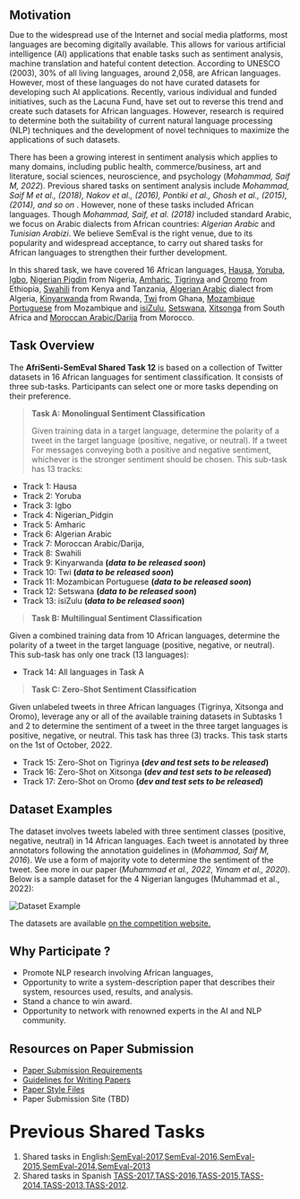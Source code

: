 
<p style="text-align: justify;" dir="ltr"><strong style="font-size: 1.5em;">Motivation</strong></p>
<p>Due to the widespread use of the Internet and social media platforms, most languages are becoming digitally available. This allows for various artificial intelligence (AI) applications that enable tasks such as sentiment analysis, machine translation and hateful content detection. According to UNESCO (2003), 30% of all living languages, around 2,058, are African languages. However, most of these languages do not have curated datasets for developing such AI applications. Recently, various individual and funded initiatives, such as the Lacuna Fund, have set out to reverse
    this trend and create such datasets for African languages. However, research is required to determine both the suitability of current natural language processing (NLP) techniques and the development of novel techniques to maximize the applications of such datasets.</p>
    <p>There has been a growing interest in sentiment analysis which applies to many domains, including public health, commerce/business, art and literature, social sciences, neuroscience,
    and psychology (<cite>Mohammad, Saif M, 2022</cite>). Previous shared tasks on sentiment analysis include <cite>Mohammad, Saif M et al., (2018), Nakov et al., (2016), Pontiki et al., Ghosh et al., (2015), (2014), and so on </cite> . However, none of these tasks included African languages. Though <cite> Mohammad, Saif, et al. (2018)</cite> included standard Arabic, we focus on Arabic dialects from African countries: <cite>Algerian Arabic</cite> and <cite>Tunisian Arabizi</cite>. We believe SemEval is the right venue, due to its popularity and widespread acceptance, to carry out shared tasks for African languages to strengthen their further development. </p>
    <p>In this shared task, we have covered 16 African languages, <a href="https://en.wikipedia.org/wiki/Hausa_language">Hausa</a>, <a href="https://en.wikipedia.org/wiki/Yoruba_language">Yoruba</a>, <a href="https://en.wikipedia.org/wiki/Igbo_language">Igbo</a>, <a href="https://en.wikipedia.org/wiki/Nigerian_Pidgin">Nigerian Pigdin</a> from Nigeria, <a href="https://en.wikipedia.org/wiki/Amharic, and Oromo">Amharic</a>, <a href="https://en.wikipedia.org/wiki/Tigrinya_language">Tigrinya</a> and <a href="https://en.wikipedia.org/wiki/Oromo_language">Oromo</a> from Ethiopia, <a href="https://en.wikipedia.org/wiki/Swahili_language">Swahili</a> from Kenya and Tanzania,  <a href="https://en.wikipedia.org/wiki/Algerian_Arabic">Algerian Arabic</a> dialect from Algeria, <a href="https://en.wikipedia.org/wiki/Kinyarwanda">Kinyarwanda</a> from Rwanda, <a href="https://en.wikipedia.org/wiki/Twi">Twi</a> from Ghana, <a href="https://www.google.com/search?client=safari&amp;rls=en&amp;q=Mozabique+portuguess&amp;ie=UTF-8&amp;oe=UTF-8">Mozambique Portuguese</a> from Mozambique and <a href="https://en.wikipedia.org/wiki/Zulu_language">isiZulu</a>, <a href="https://en.wikipedia.org/wiki/Tswana_language">Setswana</a>, <a href="https://en.wikipedia.org/wiki/Tsonga_language">Xitsonga</a> from South Africa and <a href="https://en.wikipedia.org/wiki/Moroccan_Arabic">Moroccan Arabic/Darija</a> from Morocco.</p>
<h2 id="task-overview"><strong>Task Overview</strong></h2>
<p>The <strong>AfriSenti-SemEval Shared Task 12</strong> is based on a collection of Twitter datasets in 16 African languages for sentiment classification. It consists of three sub-tasks. Participants can select one or more tasks depending on their preference.</p>
<blockquote>
<p><strong>Task A: Monolingual Sentiment Classification</strong></p>
<p>Given training data in a target language, determine the polarity of a tweet in the target language (positive, negative, or neutral). If a tweet 
For messages conveying both a positive and negative sentiment, whichever is the stronger sentiment should be chosen. This sub-task has 13 tracks:</p>
</blockquote>
<ul>
<li>Track 1: Hausa</li>
<li>Track 2: Yoruba</li>
<li>Track 3: Igbo</li>
<li>Track 4: Nigerian_Pidgin</li>
<li>Track 5: Amharic</li>
<li>Track 6: Algerian Arabic</li>
<li>Track 7: Moroccan Arabic/Darija,</li>
<li>Track 8: Swahili </li>
<li>Track 9: Kinyarwanda <strong>(<em>data to be released soon</em>)</strong></li>
<li>Track 10: Twi <strong>(<em>data to be released soon</em>)</strong></li>
<li>Track 11: Mozambican Portuguese <strong>(<em>data to be released soon</em>)</strong></li>
<li>Track 12: Setswana <strong>(<em>data to be released soon</em>)</strong></li>
<li>Track 13: isiZulu <strong>(<em>data to be released soon</em>)</strong></li>
</ul>
<blockquote>
<p><strong>Task B: Multilingual Sentiment Classification</strong></p>
</blockquote>
<p>Given a combined training data from 10 African languages, determine the polarity of a tweet in the target language (positive, negative, or neutral). This sub-task has only one track (13 languages):</p>
<ul>
<li>Track 14: All languages in Task A</li>
</ul>
<blockquote>
<p><strong>Task C: Zero-Shot Sentiment Classification</strong></p>
</blockquote>
<p>Given unlabeled tweets in three African languages (Tigrinya, Xitsonga and Oromo), leverage any or all of the available training datasets in Subtasks 1 and 2 to determine the sentiment of a tweet in the three target languages is positive, negative, or neutral. This task has three (3) tracks. This task starts on the 1st of October, 2022.</p>
<ul>
<li>Track 15: Zero-Shot on Tigrinya <strong>(<em>dev and test sets to be released</em>)</strong></li>
<li>Track 16: Zero-Shot on Xitsonga <strong>(<em>dev and test sets to be released</em>)</strong></li>
<li>Track 17: Zero-Shot on Oromo <strong>(<em>dev and test sets to be released</em>)</strong></li>
</ul>
<h2 id="dataset-examples"><strong>Dataset Examples</strong></h2>
<p>The dataset involves tweets labeled with three sentiment classes (positive, negative, neutral) in 14 African languages. Each tweet is annotated by three annotators following the annotation guidelines in (<cite>Mohammad, Saif M, 2016</cite>). We use a form of majority vote to determine the sentiment of the tweet. See more in our paper (<cite>Muhammad et al., 2022</cite>, <cite>Yimam et al., 2020</cite>). Below is a sample dataset for the 4 Nigerian languges (Muhammad et al., 2022):</p>
<p><img alt="Dataset Example" src="https://raw.githubusercontent.com/afrisenti-semeval/afrisent-semeval-2023/main/dataset.png" /></p>
<p>The datasets are available <a href="https://codalab.lisn.upsaclay.fr/competitions/7304#participate">on the competition website.</a></p>
<h2 id="why-participate">Why Participate ?</h2>
<ul>
<li>Promote NLP research involving African languages,</li>
<li>Opportunity to write a system-description paper that describes their system, resources used, results, and analysis.</li>
<li>Stand a chance to win award.</li>
<li>Opportunity to network with renowned experts in the AI and NLP community.</li>
</ul>
<h2><strong>Resources on Paper Submission</strong></h2>
<ul>
    <li><a href="https://semeval.github.io/paper-requirements.html">Paper Submission Requirements</a></li>
    <li><a href="https://semeval.github.io/system-paper-template.html">Guidelines for Writing Papers</a></li>
    <li><a href="https://github.com/acl-org/acl-style-files">Paper Style Files</a></li>
    <li>Paper Submission Site (TBD)</li>
</ul>
<h2 id="communication"><strong style="font-size: 1.5em;">Previous Shared Tasks</strong></h2>
<ol>
<li>Shared tasks in English:<a href="https://alt.qcri.org/semeval2017/task4/">SemEval-2017</a>,<a href="https://alt.qcri.org/semeval2016/task4/">SemEval-2016</a>,<a href="https://alt.qcri.org/semeval2015/task10/">SemEval-2015</a>,<a href="https://alt.qcri.org/semeval2014/task9/">SemEval-2014</a>,<a href="https://aclanthology.org/S13-2052/">SemEval-2013</a></li>
<li>Shared tasks in Spanish <a href="http://www.sepln.org/workshops/tass/2017/">TASS-2017</a>,<a href="http://www.sepln.org/workshops/tass/2016/tass2016.php">TASS-2016</a>,<a href="http://www.sepln.org/workshops/tass/2015/tass2015.php">TASS-2015</a>,<a href="http://www.sepln.org/workshops/tass/2014/tass2014.php">TASS-2014</a>,<a href="https://competitions.codalab.org/competitions/17751#learn_the_details-overview">TASS-2013</a>,<a href="http://www.sepln.org/workshops/tass/2012/tasks.php">TASS-2012</a>.</li>
</ol>